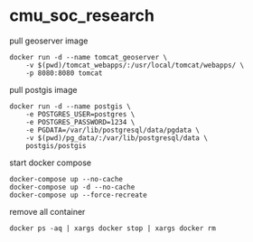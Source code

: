 # cmu_soc_research
pull geoserver image
```
docker run -d --name tomcat_geoserver \
    -v $(pwd)/tomcat_webapps/:/usr/local/tomcat/webapps/ \
    -p 8080:8080 tomcat
```
pull postgis image
```
docker run -d --name postgis \
    -e POSTGRES_USER=postgres \
    -e POSTGRES_PASSWORD=1234 \
    -e PGDATA=/var/lib/postgresql/data/pgdata \
    -v $(pwd)/pg_data/:/var/lib/postgresql/data \
    postgis/postgis
```
start docker compose
```
docker-compose up --no-cache
docker-compose up -d --no-cache
docker-compose up --force-recreate
```

remove all container
```
docker ps -aq | xargs docker stop | xargs docker rm
```
